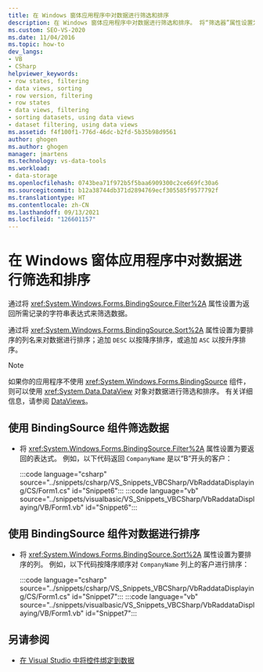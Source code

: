 ```yaml
---
title: 在 Windows 窗体应用程序中对数据进行筛选和排序
description: 在 Windows 窗体应用程序中对数据进行筛选和排序。 将“筛选器”属性设置为返回所需记录的字符串表达式。
ms.custom: SEO-VS-2020
ms.date: 11/04/2016
ms.topic: how-to
dev_langs:
- VB
- CSharp
helpviewer_keywords:
- row states, filtering
- data views, sorting
- row version, filtering
- row states
- data views, filtering
- sorting datasets, using data views
- dataset filtering, using data views
ms.assetid: f4f100f1-776d-46dc-b2fd-5b35b98d9561
author: ghogen
ms.author: ghogen
manager: jmartens
ms.technology: vs-data-tools
ms.workload:
- data-storage
ms.openlocfilehash: 0743bea71f972b5f5baa6909300c2ce669fc30a6
ms.sourcegitcommit: b12a38744db371d2894769ecf305585f9577792f
ms.translationtype: HT
ms.contentlocale: zh-CN
ms.lasthandoff: 09/13/2021
ms.locfileid: "126601157"
---
```

# <a name="filter-and-sort-data-in-a-windows-forms-application"></a>在 Windows 窗体应用程序中对数据进行筛选和排序

通过将 <xref:System.Windows.Forms.BindingSource.Filter%2A> 属性设置为返回所需记录的字符串表达式来筛选数据。

通过将 <xref:System.Windows.Forms.BindingSource.Sort%2A> 属性设置为要排序的列名来对数据进行排序；追加 `DESC` 以按降序排序，或追加 `ASC` 以按升序排序。

> [!NOTE]
> 如果你的应用程序不使用 <xref:System.Windows.Forms.BindingSource> 组件，则可以使用 <xref:System.Data.DataView> 对象对数据进行筛选和排序。 有关详细信息，请参阅 [DataViews](/dotnet/framework/data/adonet/dataset-datatable-dataview/dataviews)。

## <a name="to-filter-data-by-using-a-bindingsource-component"></a>使用 BindingSource 组件筛选数据

- 将 <xref:System.Windows.Forms.BindingSource.Filter%2A> 属性设置为要返回的表达式。 例如，以下代码返回 `CompanyName` 是以“B”开头的客户：

     :::code language="csharp" source="../snippets/csharp/VS_Snippets_VBCSharp/VbRaddataDisplaying/CS/Form1.cs" id="Snippet6":::
     :::code language="vb" source="../snippets/visualbasic/VS_Snippets_VBCSharp/VbRaddataDisplaying/VB/Form1.vb" id="Snippet6":::

## <a name="to-sort-data-by-using-a-bindingsource-component"></a>使用 BindingSource 组件对数据进行排序

- 将 <xref:System.Windows.Forms.BindingSource.Sort%2A> 属性设置为要排序的列。 例如，以下代码按降序顺序对 `CompanyName` 列上的客户进行排序：

     :::code language="csharp" source="../snippets/csharp/VS_Snippets_VBCSharp/VbRaddataDisplaying/CS/Form1.cs" id="Snippet7":::
     :::code language="vb" source="../snippets/visualbasic/VS_Snippets_VBCSharp/VbRaddataDisplaying/VB/Form1.vb" id="Snippet7":::

## <a name="see-also"></a>另请参阅

- [在 Visual Studio 中将控件绑定到数据](../data-tools/bind-controls-to-data-in-visual-studio.md)
